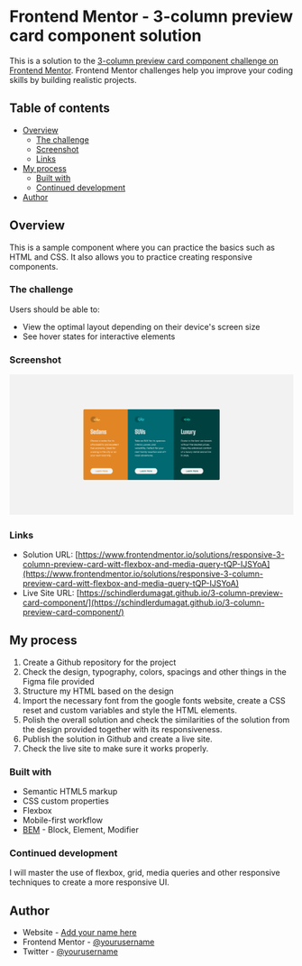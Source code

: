 # Frontend Mentor - 3-column preview card component solution

This is a solution to the [3-column preview card component challenge on Frontend Mentor](https://www.frontendmentor.io/challenges/3column-preview-card-component-pH92eAR2-). Frontend Mentor challenges help you improve your coding skills by building realistic projects. 

## Table of contents

- [Overview](#overview)
  - [The challenge](#the-challenge)
  - [Screenshot](#screenshot)
  - [Links](#links)
- [My process](#my-process)
  - [Built with](#built-with)
  - [Continued development](#continued-development)
- [Author](#author)


## Overview

This is a sample component where you can practice the basics such as HTML and CSS. It also allows you to practice creating responsive components.

### The challenge

Users should be able to:

- View the optimal layout depending on their device's screen size
- See hover states for interactive elements

### Screenshot

![](./screenshot.png)

### Links

- Solution URL: [https://www.frontendmentor.io/solutions/responsive-3-column-preview-card-witt-flexbox-and-media-query-tQP-IJSYoA](https://www.frontendmentor.io/solutions/responsive-3-column-preview-card-witt-flexbox-and-media-query-tQP-IJSYoA)
- Live Site URL: [https://schindlerdumagat.github.io/3-column-preview-card-component/](https://schindlerdumagat.github.io/3-column-preview-card-component/)

## My process

1. Create a Github repository for the project
2. Check the design, typography, colors, spacings and other things in the Figma file provided
3. Structure my HTML based on the design
4. Import the necessary font from the google fonts website, create a CSS reset and custom variables and style the HTML elements.
5. Polish the overall solution and check the similarities of the solution from the design provided together with its responsiveness.
6. Publish the solution in Github and create a live site.
7. Check the live site to make sure it works properly.

### Built with

- Semantic HTML5 markup
- CSS custom properties
- Flexbox
- Mobile-first workflow
- [BEM](https://getbem.com/) - Block, Element, Modifier


### Continued development

I will master the use of flexbox, grid, media queries and other responsive techniques to create a more responsive UI.

## Author

- Website - [Add your name here](https://www.your-site.com)
- Frontend Mentor - [@yourusername](https://www.frontendmentor.io/profile/yourusername)
- Twitter - [@yourusername](https://www.twitter.com/yourusername)
